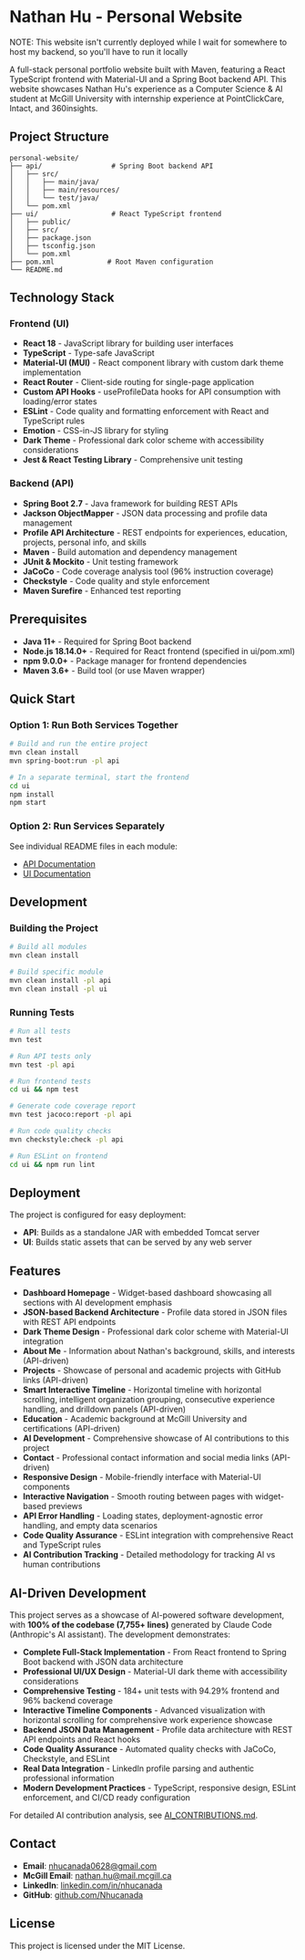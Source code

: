 # Nathan Hu - Personal Website

NOTE: This website isn't currently deployed while I wait for somewhere to host my backend, so you'll have to run it locally 

A full-stack personal portfolio website built with Maven, featuring a React TypeScript frontend with Material-UI and a Spring Boot backend API. This website showcases Nathan Hu's experience as a Computer Science & AI student at McGill University with internship experience at PointClickCare, Intact, and 360insights.

## Project Structure

```
personal-website/
├── api/                 # Spring Boot backend API
│   ├── src/
│   │   ├── main/java/
│   │   ├── main/resources/
│   │   └── test/java/
│   └── pom.xml
├── ui/                  # React TypeScript frontend
│   ├── public/
│   ├── src/
│   ├── package.json
│   ├── tsconfig.json
│   └── pom.xml
├── pom.xml             # Root Maven configuration
└── README.md
```

## Technology Stack

### Frontend (UI)
- **React 18** - JavaScript library for building user interfaces
- **TypeScript** - Type-safe JavaScript
- **Material-UI (MUI)** - React component library with custom dark theme implementation
- **React Router** - Client-side routing for single-page application
- **Custom API Hooks** - useProfileData hooks for API consumption with loading/error states
- **ESLint** - Code quality and formatting enforcement with React and TypeScript rules
- **Emotion** - CSS-in-JS library for styling
- **Dark Theme** - Professional dark color scheme with accessibility considerations
- **Jest & React Testing Library** - Comprehensive unit testing

### Backend (API)
- **Spring Boot 2.7** - Java framework for building REST APIs
- **Jackson ObjectMapper** - JSON data processing and profile data management
- **Profile API Architecture** - REST endpoints for experiences, education, projects, personal info, and skills
- **Maven** - Build automation and dependency management
- **JUnit & Mockito** - Unit testing framework
- **JaCoCo** - Code coverage analysis tool (96% instruction coverage)
- **Checkstyle** - Code quality and style enforcement
- **Maven Surefire** - Enhanced test reporting

## Prerequisites

- **Java 11+** - Required for Spring Boot backend
- **Node.js 18.14.0+** - Required for React frontend (specified in ui/pom.xml)
- **npm 9.0.0+** - Package manager for frontend dependencies
- **Maven 3.6+** - Build tool (or use Maven wrapper)

## Quick Start

### Option 1: Run Both Services Together

```bash
# Build and run the entire project
mvn clean install
mvn spring-boot:run -pl api

# In a separate terminal, start the frontend
cd ui
npm install
npm start
```

### Option 2: Run Services Separately

See individual README files in each module:
- [API Documentation](./api/README.md)
- [UI Documentation](./ui/README.md)

## Development

### Building the Project

```bash
# Build all modules
mvn clean install

# Build specific module
mvn clean install -pl api
mvn clean install -pl ui
```

### Running Tests

```bash
# Run all tests
mvn test

# Run API tests only
mvn test -pl api

# Run frontend tests
cd ui && npm test

# Generate code coverage report
mvn test jacoco:report -pl api

# Run code quality checks
mvn checkstyle:check -pl api

# Run ESLint on frontend
cd ui && npm run lint
```

## Deployment

The project is configured for easy deployment:

- **API**: Builds as a standalone JAR with embedded Tomcat server
- **UI**: Builds static assets that can be served by any web server

## Features

- **Dashboard Homepage** - Widget-based dashboard showcasing all sections with AI development emphasis
- **JSON-based Backend Architecture** - Profile data stored in JSON files with REST API endpoints
- **Dark Theme Design** - Professional dark color scheme with Material-UI integration
- **About Me** - Information about Nathan's background, skills, and interests (API-driven)
- **Projects** - Showcase of personal and academic projects with GitHub links (API-driven)
- **Smart Interactive Timeline** - Horizontal timeline with horizontal scrolling, intelligent organization grouping, consecutive experience handling, and drilldown panels (API-driven)
- **Education** - Academic background at McGill University and certifications (API-driven)
- **AI Development** - Comprehensive showcase of AI contributions to this project
- **Contact** - Professional contact information and social media links (API-driven)
- **Responsive Design** - Mobile-friendly interface with Material-UI components
- **Interactive Navigation** - Smooth routing between pages with widget-based previews
- **API Error Handling** - Loading states, deployment-agnostic error handling, and empty data scenarios
- **Code Quality Assurance** - ESLint integration with comprehensive React and TypeScript rules
- **AI Contribution Tracking** - Detailed methodology for tracking AI vs human contributions

## AI-Driven Development

This project serves as a showcase of AI-powered software development, with **100% of the codebase (7,755+ lines)** generated by Claude Code (Anthropic's AI assistant). The development demonstrates:

- **Complete Full-Stack Implementation** - From React frontend to Spring Boot backend with JSON data architecture
- **Professional UI/UX Design** - Material-UI dark theme with accessibility considerations
- **Comprehensive Testing** - 184+ unit tests with 94.29% frontend and 96% backend coverage
- **Interactive Timeline Components** - Advanced visualization with horizontal scrolling for comprehensive work experience showcase
- **Backend JSON Data Management** - Profile data architecture with REST API endpoints and React hooks
- **Code Quality Assurance** - Automated quality checks with JaCoCo, Checkstyle, and ESLint
- **Real Data Integration** - LinkedIn profile parsing and authentic professional information
- **Modern Development Practices** - TypeScript, responsive design, ESLint enforcement, and CI/CD ready configuration

For detailed AI contribution analysis, see [AI_CONTRIBUTIONS.md](./AI_CONTRIBUTIONS.md).

## Contact

- **Email**: nhucanada0628@gmail.com
- **McGill Email**: nathan.hu@mail.mcgill.ca
- **LinkedIn**: [linkedin.com/in/nhucanada](https://www.linkedin.com/in/nhucanada/)
- **GitHub**: [github.com/Nhucanada](https://github.com/Nhucanada)

## License

This project is licensed under the MIT License.
